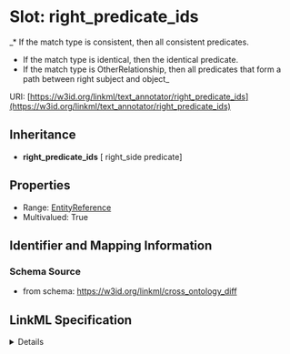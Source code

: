 # Slot: right_predicate_ids
_* If the match type is consistent, then all consistent predicates.
* If the match type is identical, then the identical predicate.
* If the match type is OtherRelationship, then all predicates that form a path between right subject and object_


URI: [https://w3id.org/linkml/text_annotator/right_predicate_ids](https://w3id.org/linkml/text_annotator/right_predicate_ids)




## Inheritance

* **right_predicate_ids** [ right_side predicate]





## Properties

* Range: [EntityReference](EntityReference.md)
* Multivalued: True







## Identifier and Mapping Information







### Schema Source


* from schema: https://w3id.org/linkml/cross_ontology_diff




## LinkML Specification

<details>
```yaml
name: right_predicate_ids
description: '* If the match type is consistent, then all consistent predicates.

  * If the match type is identical, then the identical predicate.

  * If the match type is OtherRelationship, then all predicates that form a path between
  right subject and object'
from_schema: https://w3id.org/linkml/cross_ontology_diff
rank: 1000
mixins:
- right_side
- predicate
multivalued: true
alias: right_predicate_ids
domain_of:
- RelationalDiff
range: EntityReference

```
</details>